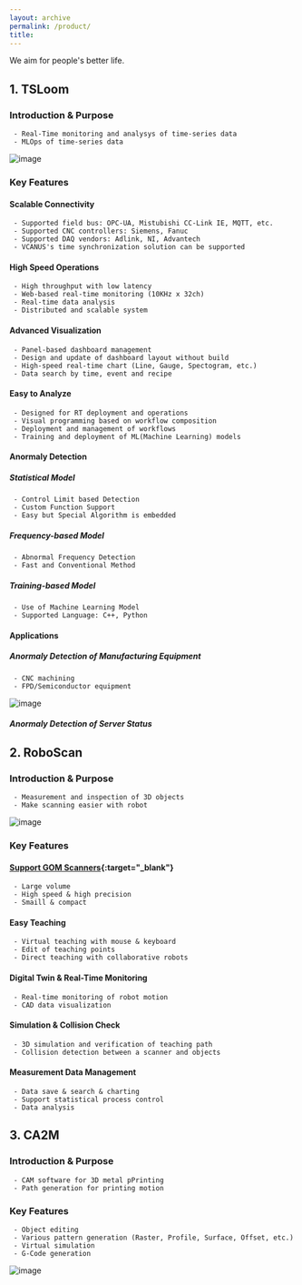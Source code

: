 ```yaml
---
layout: archive
permalink: /product/
title: 
---
```


We aim for people's better life.

## 1. TSLoom
### Introduction & Purpose
```
 - Real-Time monitoring and analysys of time-series data
 - MLOps of time-series data
```
![image](https://github.com/vcanus/vcanus.github.io/assets/33934527/f9cc1e1e-8370-4f04-b45f-f9d88aa89a58)


### Key Features
#### Scalable Connectivity 
```
 - Supported field bus: OPC-UA, Mistubishi CC-Link IE, MQTT, etc.
 - Supported CNC controllers: Siemens, Fanuc
 - Supported DAQ vendors: Adlink, NI, Advantech
 - VCANUS's time synchronization solution can be supported
```
#### High Speed Operations
```
 - High throughput with low latency
 - Web-based real-time monitoring (10KHz x 32ch)
 - Real-time data analysis
 - Distributed and scalable system
```
#### Advanced Visualization
```
 - Panel-based dashboard management
 - Design and update of dashboard layout without build
 - High-speed real-time chart (Line, Gauge, Spectogram, etc.)
 - Data search by time, event and recipe
```
#### Easy to Analyze
```
 - Designed for RT deployment and operations
 - Visual programming based on workflow composition
 - Deployment and management of workflows
 - Training and deployment of ML(Machine Learning) models
```

#### Anormaly Detection
##### Statistical Model
```
 - Control Limit based Detection
 - Custom Function Support
 - Easy but Special Algorithm is embedded
```
##### Frequency-based Model
```
 - Abnormal Frequency Detection
 - Fast and Conventional Method
```
##### Training-based Model
```
 - Use of Machine Learning Model
 - Supported Language: C++, Python
```
#### Applications
##### Anormaly Detection of Manufacturing Equipment
```
 - CNC machining
 - FPD/Semiconductor equipment
```
![image](https://github.com/vcanus/vcanus.github.io/assets/33934527/81d76629-750b-490b-b46a-8332fc588a31)
##### Anormaly Detection of Server Status


## 2. RoboScan 
### Introduction & Purpose
```
 - Measurement and inspection of 3D objects
 - Make scanning easier with robot
```
![image](https://github.com/vcanus/vcanus.github.io/assets/33934527/5beb18ad-f209-4e79-b035-6a4d60b236ed)
### Key Features
#### [Support GOM Scanners](https://www.gom.com/){:target="_blank"}
```
 - Large volume
 - High speed & high precision
 - Smaill & compact
```
#### Easy Teaching
```
 - Virtual teaching with mouse & keyboard
 - Edit of teaching points
 - Direct teaching with collaborative robots
```
#### Digital Twin & Real-Time Monitoring
```
 - Real-time monitoring of robot motion
 - CAD data visualization
```
#### Simulation & Collision Check
```
 - 3D simulation and verification of teaching path
 - Collision detection between a scanner and objects
```

#### Measurement Data Management
```
 - Data save & search & charting
 - Support statistical process control
 - Data analysis
```

## 3. CA2M
### Introduction & Purpose
```
 - CAM software for 3D metal pPrinting
 - Path generation for printing motion
```

### Key Features
```
 - Object editing
 - Various pattern generation (Raster, Profile, Surface, Offset, etc.)
 - Virtual simulation
 - G-Code generation
```
![image](https://user-images.githubusercontent.com/44759045/94678230-2012ae80-0359-11eb-89e9-3b3b198e1107.png)




